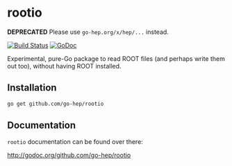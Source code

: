 # rootio

**DEPRECATED** Please use `go-hep.org/x/hep/...` instead.

[![Build Status](https://secure.travis-ci.org/go-hep/rootio.png)](http://travis-ci.org/go-hep/rootio)
[![GoDoc](https://godoc.org/github.com/go-hep/rootio?status.svg)](https://godoc.org/github.com/go-hep/rootio)

Experimental, pure-Go package to read ROOT files (and perhaps write
them out too), without having ROOT installed.

## Installation

```sh
go get github.com/go-hep/rootio
```

## Documentation

``rootio`` documentation can be found over there:

http://godoc.org/github.com/go-hep/rootio


